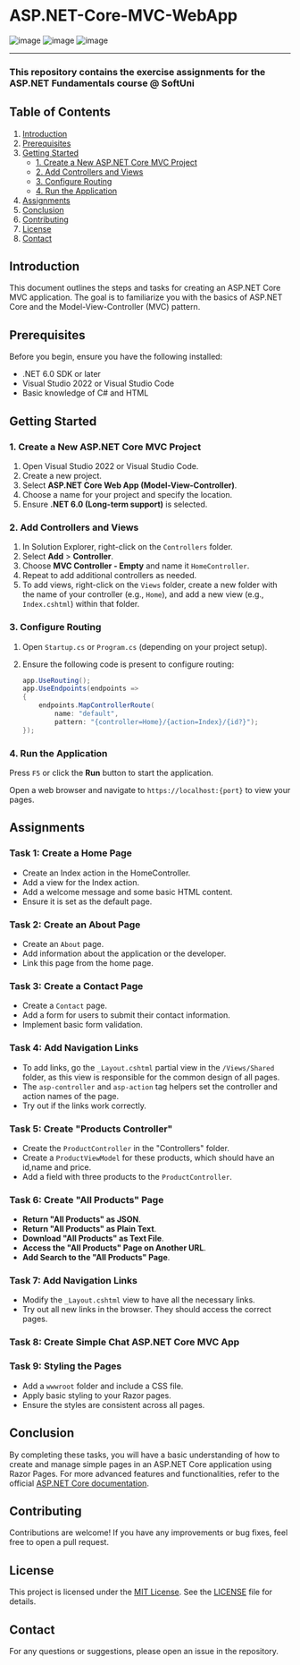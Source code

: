 # ASP.NET-Core-MVC-WebApp
![image](https://img.shields.io/badge/C%23-239120?style=for-the-badge&logo=csharp&logoColor=white)
![image](https://img.shields.io/badge/.NET-512BD4?style=for-the-badge&logo=dotnet&logoColor=white)
![image](https://img.shields.io/badge/Visual_Studio-5C2D91?style=for-the-badge&logo=visual%20studio&logoColor=white)

---
### This repository contains the exercise assignments for the **ASP.NET Fundamentals** course @ SoftUni

## Table of Contents
1. [Introduction](#introduction)
2. [Prerequisites](#prerequisites)
3. [Getting Started](#getting-started)
   - [1. Create a New ASP.NET Core MVC Project](#1-create-a-new-aspnet-core-mvc-project)
   - [2. Add Controllers and Views](#2-add-controllers-and-views)
   - [3. Configure Routing](#3-configure-routing)
   - [4. Run the Application](#4-run-the-application)
4. [Assignments](#assignments)
5. [Conclusion](#conclusion)
6. [Contributing](#contributing)
7. [License](#license)
8. [Contact](#contact)

## Introduction
This document outlines the steps and tasks for creating an ASP.NET Core MVC application. The goal is to familiarize you with the basics of ASP.NET Core and the Model-View-Controller (MVC) pattern.

## Prerequisites
Before you begin, ensure you have the following installed:
- .NET 6.0 SDK or later
- Visual Studio 2022 or Visual Studio Code
- Basic knowledge of C# and HTML

## Getting Started
### 1. Create a New ASP.NET Core MVC Project
1. Open Visual Studio 2022 or Visual Studio Code.
2. Create a new project.
3. Select **ASP.NET Core Web App (Model-View-Controller)**.
4. Choose a name for your project and specify the location.
5. Ensure **.NET 6.0 (Long-term support)** is selected.

### 2. Add Controllers and Views
1. In Solution Explorer, right-click on the `Controllers` folder.
2. Select **Add** > **Controller**.
3. Choose **MVC Controller - Empty** and name it `HomeController`.
4. Repeat to add additional controllers as needed.
5. To add views, right-click on the `Views` folder, create a new folder with the name of your controller (e.g., `Home`), and add a new view (e.g., `Index.cshtml`) within that folder.

### 3. Configure Routing
1. Open `Startup.cs` or `Program.cs` (depending on your project setup).
2. Ensure the following code is present to configure routing:

   ```csharp
   app.UseRouting();
   app.UseEndpoints(endpoints =>
   {
       endpoints.MapControllerRoute(
           name: "default",
           pattern: "{controller=Home}/{action=Index}/{id?}");
   });

### 4. Run the Application
Press `F5` or click the **Run** button to start the application.

Open a web browser and navigate to `https://localhost:{port}` to view your pages.

## Assignments
### Task 1: Create a Home Page
- Create an Index action in the HomeController.
- Add a view for the Index action.
- Add a welcome message and some basic HTML content.
- Ensure it is set as the default page.

### Task 2: Create an About Page
- Create an `About` page.
- Add information about the application or the developer.
- Link this page from the home page.

### Task 3: Create a Contact Page
- Create a `Contact` page.
- Add a form for users to submit their contact information.
- Implement basic form validation.

### Task 4: Add Navigation Links
- To add links, go the `_Layout.cshtml` partial view in the `/Views/Shared` folder, as this view is responsible for
the common design of all pages.
- The `asp-controller` and `asp-action` tag helpers set the controller and action names of the page.
- Try out if the links work correctly.

### Task 5: Create "Products Controller" 
- Create the `ProductController` in the "Controllers" folder.
- Create a `ProductViewModel` for these products, which should have an id,name and price.
- Add a field with three products to the `ProductController`.

### Task 6: Create "All Products" Page
- **Return "All Products" as JSON**.
- **Return "All Products" as Plain Text**.
- **Download "All Products" as Text File**.
- **Access the "All Products" Page on Another URL**.
- **Add Search to the "All Products" Page**.

### Task 7: Add Navigation Links
- Modify the `_Layout.cshtml` view to have all the necessary links.
- Try out all new links in the browser. They should access the correct pages.
  
### Task 8: Create Simple Chat ASP.NET Core MVC App

### Task 9: Styling the Pages
- Add a `wwwroot` folder and include a CSS file.
- Apply basic styling to your Razor pages.
- Ensure the styles are consistent across all pages.
  
## Conclusion
By completing these tasks, you will have a basic understanding of how to create and manage simple pages in an ASP.NET Core application using Razor Pages. For more advanced features and functionalities, refer to the official [ASP.NET Core documentation](https://docs.microsoft.com/en-us/aspnet/core/).

## Contributing
Contributions are welcome! If you have any improvements or bug fixes, feel free to open a pull request.

## License
This project is licensed under the [MIT License](LICENSE). See the [LICENSE](LICENSE) file for details.

## Contact
For any questions or suggestions, please open an issue in the repository.
